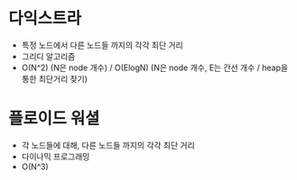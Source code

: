 # 다익스트라

- 특정 노드에서 다른 노드들 까지의 각각 최단 거리
- 그리디 알고리즘
- O(N^2) (N은 node 개수) / O(ElogN) (N은 node 개수, E는 간선 개수 / heap을 통한 최단거리 찾기)

# 플로이드 워셜

- 각 노드들에 대해, 다른 노드들 까지의 각각 최단 거리
- 다이나믹 프로그래밍
- O(N^3)
